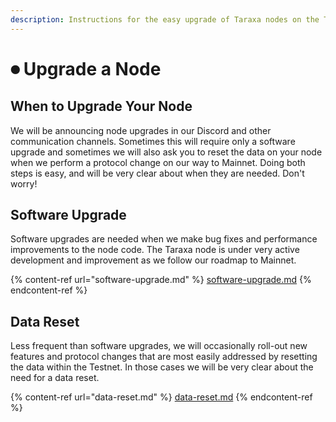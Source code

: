 ```yaml
---
description: Instructions for the easy upgrade of Taraxa nodes on the Testnet
---
```


# ⏺ Upgrade a Node

## When to Upgrade Your Node

We will be announcing node upgrades in our Discord and other communication channels. Sometimes this will require only a software upgrade and sometimes we will also ask you to reset the data on your node when we perform a protocol change on our way to Mainnet. Doing both steps is easy, and will be very clear about when they are needed. Don't worry!

## Software Upgrade

Software upgrades are needed when we make bug fixes and performance improvements to the node code. The Taraxa node is under very active development and improvement as we follow our roadmap to Mainnet.

{% content-ref url="software-upgrade.md" %}
[software-upgrade.md](software-upgrade.md)
{% endcontent-ref %}

## Data Reset

Less frequent than software upgrades, we will occasionally roll-out new features and protocol changes that are most easily addressed by resetting the data within the Testnet. In those cases we will be very clear about the need for a data reset.

{% content-ref url="data-reset.md" %}
[data-reset.md](data-reset.md)
{% endcontent-ref %}

